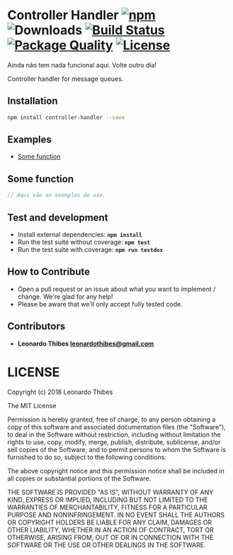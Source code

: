 # Controller Handler [![npm](http://img.shields.io/npm/v/controller-handler.svg)](https://www.npmjs.com/package/controller-handler) ![Downloads](https://img.shields.io/npm/dm/controller-handler.svg) [![Build Status](https://secure.travis-ci.org/leonardothibes/controller-handler.png)](http://travis-ci.org/leonardothibes/controller-handler) [![Package Quality](http://npm.packagequality.com/shield/controller-handler.svg)](http://packagequality.com/#?package=controller-handler) [![License](https://img.shields.io/npm/l/controller-handler.svg)](LICENSE)

Ainda não tem nada funcional aqui. Volte outro dia!

Controller handler for message queues.

Installation
------------

```bash
npm install controller-handler --save
```

Examples
--------

* [Some function](#some-function)

Some function
-------------

```js
// Aqui vão os exemplos de uso.
```

Test and development
--------------------

* Install external dependencies: **``npm install``**
* Run the test suite without coverage: **``npm test``**
* Run the test suite with coverage: **``npm run testdox``**

How to Contribute
-----------------

* Open a pull request or an issue about what you want to implement / change. We're glad for any help!
* Please be aware that we'll only accept fully tested code.

Contributors
------------

 * **Leonardo Thibes <leonardothibes@gmail.com>**

LICENSE
=======

Copyright (c) 2018 Leonardo Thibes

The MIT License

Permission is hereby granted, free of charge, to any person obtaining a copy of
this software and associated documentation files (the "Software"), to deal in
the Software without restriction, including without limitation the rights to
use, copy, modify, merge, publish, distribute, sublicense, and/or sell copies of
the Software, and to permit persons to whom the Software is furnished to do so,
subject to the following conditions:

The above copyright notice and this permission notice shall be included in all
copies or substantial portions of the Software.

THE SOFTWARE IS PROVIDED "AS IS", WITHOUT WARRANTY OF ANY KIND, EXPRESS OR
IMPLIED, INCLUDING BUT NOT LIMITED TO THE WARRANTIES OF MERCHANTABILITY, FITNESS
FOR A PARTICULAR PURPOSE AND NONINFRINGEMENT. IN NO EVENT SHALL THE AUTHORS OR
COPYRIGHT HOLDERS BE LIABLE FOR ANY CLAIM, DAMAGES OR OTHER LIABILITY, WHETHER
IN AN ACTION OF CONTRACT, TORT OR OTHERWISE, ARISING FROM, OUT OF OR IN
CONNECTION WITH THE SOFTWARE OR THE USE OR OTHER DEALINGS IN THE SOFTWARE.
